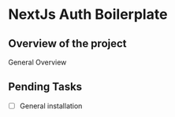 # NextJs Auth Boilerplate

## Overview of the project

General Overview

## Pending Tasks

- [ ] General installation